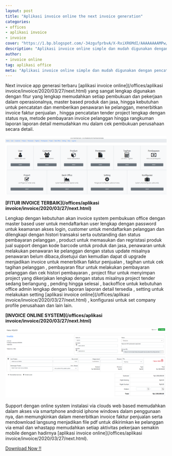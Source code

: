 ```yaml
---
layout: post
title: "Aplikasi invoice online the next invoice generation"
categories: 
- offices
- aplikasi invoice
- invoice
cover: "https://1.bp.blogspot.com/-34zgufprbvA/X-RxiXR6MdI/AAAAAAAAMPw/8L_NCEXSCgc96nTMgCmvwCX_8Zi0DtIdwCLcBGAsYHQ/s1366/software-program-invoice-lengkap-terbaru.jpg"
description: "Aplikasi invoice online simple dan mudah digunakan dengan pencatatn tender project lengkap laporan pembukuan"
author:
- invoice online
tag: aplikasi office
meta: "Aplikasi invoice online simple dan mudah digunakan dengan pencatatn tender project lengkap laporan pembukuan"
---
```

Next invoice app generasi terbaru [aplikasi invoice online](/offices/aplikasi invoice/invoice/2020/03/27/next.html) yang sangat lengkap digunakan dengan fitur yang lengkap memudahkan setiap pembukuan dan pekerjaan dalam operasionalnya, master based produk dan jasa, hingga kebutuhan untuk pencatatan dan memberikan penawaran ke pelanggan, menerbitkan invoice faktur penjualan , hingga pencatatan tender project lengkap dengan status nya, metode pembayaran invoice pelanggan hingga rangkuman laporan laporan detail memudahkan mu dalam cek pembukuan perusahaan secara detail.

  ![pembuatan website](/assets/img/invoicepenjualan.png)

**[FITUR INVOICE TERBAIK](/offices/aplikasi invoice/invoice/2020/03/27/next.html)**

Lengkap dengan kebutuhan akan invoice system pembukuan office dengan master based user untuk mendaftarkan user lengkap dengan password untuk keamanan akses login, customer untuk mendaftarkan pelanggan dan dilengkapi dengan histori transaksi serta outstanding dan status pembayaran pelanggan , product untuk memasukan dan regristasi produk jual support dengan kode barcode untuk produk dan jasa, penawaran untuk melakukan penawaran ke pelanggan dengan status update misalnya penawaran belum dibaca,disetujui dan kemudian dapat di upgrade menjadikan invoice untuk menerbitkan faktur penjualan , tagihan untuk cek tagihan pelanggan , pembayaran fitur untuk melakukan pembayaran pelanggan dan cek histori pembayaran , project fitur untuk menyimpan project yang dikerjakan lengkap dengan status misalnya project tender sedang berlangung , pending hingga selesai , backoffice untuk kebutuhan office admin lengkap dengan laporan laporan detail tersedia , setting untuk melakukan setting [aplikasi invoice online](/offices/aplikasi invoice/invoice/2020/03/27/next.html) , konfigurasi untuk set company profile perusahaan dan lain lain.


**[INVOICE ONLINE SYSTEM](/offices/aplikasi invoice/invoice/2020/03/27/next.html)**

 ![invoice online](/assets/img/invoicepenjualan7.png)

Support dengan online system instalasi via clouds web based memudahkan dalam akses via smartphone android iphone windows dalam penggunaan nya, dan memungkinkan dalam menerbitkan invoice faktur penjualan serta mendownload langsung menjadikan file pdf untuk dikirimkan ke pelanggan via email dan whastapp memudahkan setiap aktivitas pekerjaan semakin mobile dengan hadirnya [aplikasi invoice online](/offices/aplikasi invoice/invoice/2020/03/27/next.html).

 [Download Now !!](https://mesinkasir.github.io/e-catalog/next%20invoice%20online%20generation.pdf)